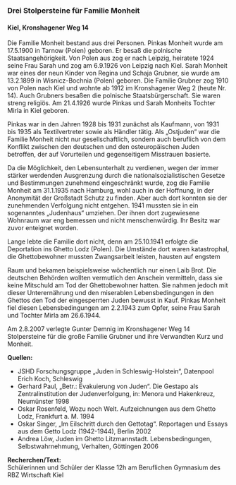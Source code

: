 ### Drei Stolpersteine für Familie Monheit
#### Kiel, Kronshagener Weg 14

Die Familie Monheit bestand aus drei Personen. Pinkas Monheit wurde am 17.5.1900 in Tarnow (Polen) geboren. Er besaß die polnische Staatsangehörigkeit. Von Polen aus zog er nach Leipzig, heiratete 1924 seine Frau Sarah und zog am 6.9.1926 von Leipzig nach Kiel. Sarah Monheit war eines der neun Kinder von Regina und Schaja Grubner, sie wurde am 13.2.1899 in Wisnicz-Bochnia (Polen) geboren. Die Familie Grubner zog 1910 von Polen nach Kiel und wohnte ab 1912 im Kronshagener Weg 2 (heute Nr. 14). Auch Grubners besaßen die polnische Staatsbürgerschaft. Sie waren streng religiös. Am 21.4.1926 wurde Pinkas und Sarah Monheits Tochter Mirla in Kiel geboren.

Pinkas war in den Jahren 1928 bis 1931 zunächst als Kaufmann, von 1931 bis 1935 als Textilvertreter sowie
als Händler tätig. Als „Ostjuden“ war die Familie Monheit nicht nur gesellschaftlich, sondern auch beruflich von dem Konflikt zwischen den deutschen und den osteuropäischen Juden betroffen, der auf Vorurteilen und gegenseitigem Misstrauen basierte.

Da die Möglichkeit, den Lebensunterhalt zu verdienen, wegen der immer stärker werdenden Ausgrenzung durch die nationalsozialistischen Gesetze und Bestimmungen zunehmend eingeschränkt wurde, zog die Familie Monheit am 31.1.1935 nach Hamburg, wohl auch in der Hoffnung, in der Anonymität der Großstadt Schutz zu finden. Aber auch dort konnten sie der zunehmenden Verfolgung nicht entgehen. 1941 mussten sie in ein sogenanntes „Judenhaus“ umziehen. Der ihnen dort zugewiesene Wohnraum war eng bemessen und nicht menschenwürdig. Ihr Besitz war zuvor enteignet worden.

Lange lebte die Familie dort nicht, denn am 25.10.1941 erfolgte die Deportation ins Ghetto Lodz (Polen). Die Umstände dort waren katastrophal, die Ghettobewohner mussten Zwangsarbeit leisten, hausten auf engstem

Raum und bekamen beispielsweise wöchentlich nur einen Laib Brot. Die deutschen Behörden wollten vermutlich den Anschein vermitteln, dass sie keine Mitschuld am Tod der Ghettobewohner hatten. Sie nahmen jedoch mit dieser Unterernährung und den miserablen Lebensbedingungen in den Ghettos den Tod der eingesperrten Juden bewusst in Kauf. Pinkas Monheit fiel diesen Lebensbedingungen am 2.2.1943 zum Opfer, seine Frau Sarah und Tochter Mirla am 26.6.1944.

Am 2.8.2007 verlegte Gunter Demnig im Kronshagener Weg 14 Stolpersteine für die große Familie Grubner und ihre Verwandten Kurz und Monheit.

**Quellen:**
- JSHD Forschungsgruppe „Juden in Schleswig-Holstein“, Datenpool Erich Koch, Schleswig
- Gerhard Paul, „Betr.: Evakuierung von Juden“. Die Gestapo als Zentralinstitution der Judenverfolgung, in: Menora und Hakenkreuz, Neumünster 1998
- Oskar Rosenfeld, Wozu noch Welt. Aufzeichnungen aus dem Ghetto Lodz, Frankfurt a. M. 1994
- Oskar Singer, „Im Eilschritt durch den Gettotag“. Reportagen und Essays aus dem Getto Lodz (1942-1944), Berlin 2002
- Andrea Löw, Juden im Ghetto Litzmannstadt. Lebensbedingungen, Selbstwahrnehmung, Verhalten, Göttingen 2006

**Recherchen/Text:**  
Schülerinnen und Schüler der Klasse 12h am Beruflichen Gymnasium des RBZ Wirtschaft Kiel